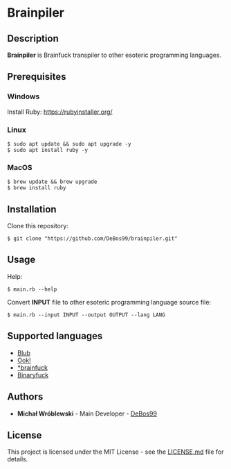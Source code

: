 # Brainpiler

## Description

**Brainpiler** is Brainfuck transpiler to other esoteric programming languages.

## Prerequisites

### Windows

Install Ruby: https://rubyinstaller.org/

### Linux

```
$ sudo apt update && sudo apt upgrade -y
$ sudo apt install ruby -y
```

### MacOS

```
$ brew update && brew upgrade
$ brew install ruby
```

## Installation

Clone this repository:

`$ git clone "https://github.com/DeBos99/brainpiler.git"`

## Usage

Help:

`$ main.rb --help`

Convert **INPUT** file to other esoteric programming language source file:

`$ main.rb --input INPUT --output OUTPUT --lang LANG`

## Supported languages

* [Blub](https://esolangs.org/wiki/Blub)
* [Ook!](https://esolangs.org/wiki/ook!)
* [\*brainfuck](https://esolangs.org/wiki/*brainfuck)
* [Binaryfuck](https://esolangs.org/wiki/Binaryfuck)

## Authors

* **Michał Wróblewski** - Main Developer - [DeBos99](https://github.com/DeBos99)

## License

This project is licensed under the MIT License - see the [LICENSE.md](LICENSE.md) file for details.
